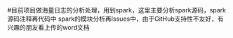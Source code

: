 #目前项目做海量日志的分析处理，用到spark，这里主要分析spark源码，spark源码注释再代码中
spark的模块分析再Issues中，由于GitHub支持性不友好，有兴趣的朋友看上传的word文档
